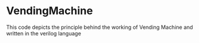 # VendingMachine
This code depicts the principle behind the working of Vending Machine and written in the verilog language
